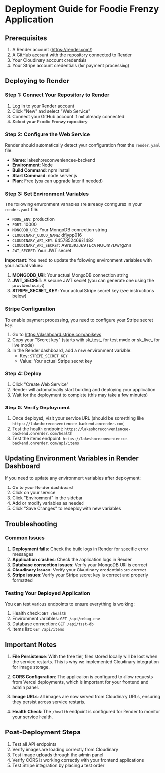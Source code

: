 # Deployment Guide for Foodie Frenzy Application

## Prerequisites

1. A Render account (https://render.com/)
2. A GitHub account with the repository connected to Render
3. Your Cloudinary account credentials
4. Your Stripe account credentials (for payment processing)

## Deploying to Render

### Step 1: Connect Your Repository to Render

1. Log in to your Render account
2. Click "New" and select "Web Service"
3. Connect your GitHub account if not already connected
4. Select your Foodie Frenzy repository

### Step 2: Configure the Web Service

Render should automatically detect your configuration from the `render.yaml` file:

- **Name**: lakeshoreconveniencee-backend
- **Environment**: Node
- **Build Command**: npm install
- **Start Command**: node server.js
- **Plan**: Free (you can upgrade later if needed)

### Step 3: Set Environment Variables

The following environment variables are already configured in your `render.yaml` file:

- `NODE_ENV`: production
- `PORT`: 10000
- `MONGODB_URI`: Your MongoDB connection string
- `CLOUDINARY_CLOUD_NAME`: dfjypp016
- `CLOUDINARY_API_KEY`: 645785246981482
- `CLOUDINARY_API_SECRET`: A9rs3IOJK9TEcVNUOm7Dwrg2nlI
- `JWT_SECRET`: Your JWT secret

**Important**: You need to update the following environment variables with your actual values:

1. **MONGODB_URI**: Your actual MongoDB connection string
2. **JWT_SECRET**: A secure JWT secret (you can generate one using the provided script)
3. **STRIPE_SECRET_KEY**: Your actual Stripe secret key (see instructions below)

### Stripe Configuration

To enable payment processing, you need to configure your Stripe secret key:

1. Go to https://dashboard.stripe.com/apikeys
2. Copy your "Secret key" (starts with sk_test_ for test mode or sk_live_ for live mode)
3. In the Render dashboard, add a new environment variable:
   - Key: `STRIPE_SECRET_KEY`
   - Value: Your actual Stripe secret key

### Step 4: Deploy

1. Click "Create Web Service"
2. Render will automatically start building and deploying your application
3. Wait for the deployment to complete (this may take a few minutes)

### Step 5: Verify Deployment

1. Once deployed, visit your service URL (should be something like `https://lakeshoreconveniencee-backend.onrender.com`)
2. Test the health endpoint: `https://lakeshoreconveniencee-backend.onrender.com/health`
3. Test the items endpoint: `https://lakeshoreconveniencee-backend.onrender.com/api/items`

## Updating Environment Variables in Render Dashboard

If you need to update any environment variables after deployment:

1. Go to your Render dashboard
2. Click on your service
3. Click "Environment" in the sidebar
4. Add or modify variables as needed
5. Click "Save Changes" to redeploy with new variables

## Troubleshooting

### Common Issues

1. **Deployment fails**: Check the build logs in Render for specific error messages
2. **Application crashes**: Check the application logs in Render
3. **Database connection issues**: Verify your MongoDB URI is correct
4. **Cloudinary issues**: Verify your Cloudinary credentials are correct
5. **Stripe issues**: Verify your Stripe secret key is correct and properly formatted

### Testing Your Deployed Application

You can test various endpoints to ensure everything is working:

1. Health check: `GET /health`
2. Environment variables: `GET /api/debug-env`
3. Database connection: `GET /api/test-db`
4. Items list: `GET /api/items`

## Important Notes

1. **File Persistence**: With the free tier, files stored locally will be lost when the service restarts. This is why we implemented Cloudinary integration for image storage.

2. **CORS Configuration**: The application is configured to allow requests from Vercel deployments, which is important for your frontend and admin panel.

3. **Image URLs**: All images are now served from Cloudinary URLs, ensuring they persist across service restarts.

4. **Health Check**: The `/health` endpoint is configured for Render to monitor your service health.

## Post-Deployment Steps

1. Test all API endpoints
2. Verify images are loading correctly from Cloudinary
3. Test image uploads through the admin panel
4. Verify CORS is working correctly with your frontend applications
5. Test Stripe integration by placing a test order

```